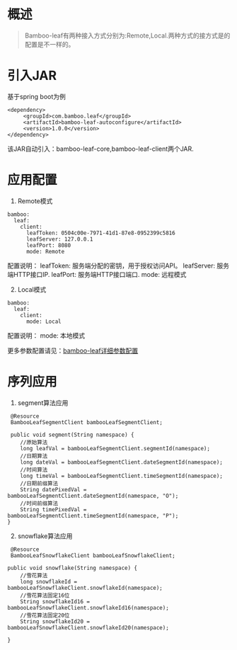 # 概述
> Bamboo-leaf有两种接入方式分别为:Remote,Local.两种方式的接方式是的配置是不一样的。

# 引入JAR
基于spring boot为例

```
<dependency>
     <groupId>com.bamboo.leaf</groupId>
     <artifactId>bamboo-leaf-autoconfigure</artifactId>
     <version>1.0.0</version>
</dependency>
```
该JAR自动引入：bamboo-leaf-core,bamboo-leaf-client两个JAR.

# 应用配置
1. Remote模式

```
bamboo:
  leaf:
    client:
      leafToken: 0504c00e-7971-41d1-87e8-0952399c5816
      leafServer: 127.0.0.1
      leafPort: 8080
      mode: Remote
```
配置说明：
leafToken:   服务端分配的密钥，用于授权访问API。
leafServer:  服务端HTTP接口IP.
leafPort:    服务端HTTP接口端口.
mode:        远程模式

2. Local模式

```
bamboo:
  leaf:
    client:
      mode: Local
```
配置说明：
mode:        本地模式

更多参数配置请见：[bamboo-leaf详细参数配置](https://gitee.com/sunney/bamboo-leaf/wikis/Bamboo-leaf%E8%AF%A6%E7%BB%86%E5%8F%82%E6%95%B0%E9%85%8D%E7%BD%AE?sort_id=3408379)

# 序列应用

1. segment算法应用

```
 @Resource
 BambooLeafSegmentClient bambooLeafSegmentClient;

 public void segment(String namespace) {
    //原始算法
    long leafVal = bambooLeafSegmentClient.segmentId(namespace);
    //日期算法
    long dateVal = bambooLeafSegmentClient.dateSegmentId(namespace);
    //时间算法
    long timeVal = bambooLeafSegmentClient.timeSegmentId(namespace);
    //日期前缀算法
    String datePixedVal = bambooLeafSegmentClient.dateSegmentId(namespace, "O");
    //时间前缀算法
    String timePixedVal = bambooLeafSegmentClient.timeSegmentId(namespace, "P");
}
```
2. snowflake算法应用

```
 @Resource
 BambooLeafSnowflakeClient bambooLeafSnowflakeClient;

public void snowflake(String namespace) {
    //雪花算法
    long snowflakeId = bambooLeafSnowflakeClient.snowflakeId(namespace);
    //雪花算法固定16位
    String snowflakeId16 = bambooLeafSnowflakeClient.snowflakeId16(namespace);
    //雪花算法固定20位
    String snowflakeId20 = bambooLeafSnowflakeClient.snowflakeId20(namespace);

}
```
